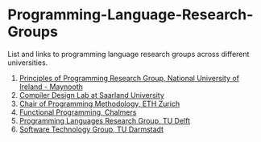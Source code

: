 # Programming-Language-Research-Groups
List and links to programming language research groups across different universities. 
1) [Principles of Programming Research Group, National University of Ireland - Maynooth](http://www.cs.nuim.ie/research/pop/index.html)
2) [Compiler Design Lab at Saarland University](http://compilers.cs.uni-saarland.de)
3) [Chair of Programming Methodology, ETH Zurich](http://www.pm.inf.ethz.ch)
4) [Functional Programming, Chalmers](http://www.chalmers.se/en/departments/cse/organisation/fp/Pages/default.aspx)
5) [Programming Languages Research Group, TU Delft](http://eelcovisser.org/wiki/group)
6) [Software Technology Group, TU Darmstadt](http://www.stg.tu-darmstadt.de/research/index.en.jsp)
